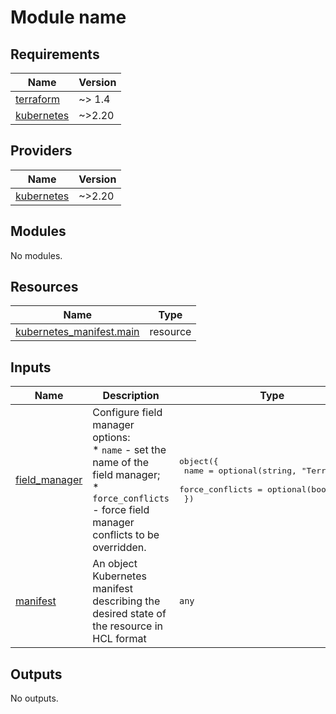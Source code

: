 # Module name
<!-- BEGIN_TF_DOCS -->
## Requirements

| Name | Version |
|------|---------|
| <a name="requirement_terraform"></a> [terraform](#requirement\_terraform) | ~> 1.4 |
| <a name="requirement_kubernetes"></a> [kubernetes](#requirement\_kubernetes) | ~>2.20 |

## Providers

| Name | Version |
|------|---------|
| <a name="provider_kubernetes"></a> [kubernetes](#provider\_kubernetes) | ~>2.20 |

## Modules

No modules.

## Resources

| Name | Type |
|------|------|
| [kubernetes_manifest.main](https://registry.terraform.io/providers/hashicorp/kubernetes/latest/docs/resources/manifest) | resource |

## Inputs

| Name | Description | Type | Default | Required |
|------|-------------|------|---------|:--------:|
| <a name="input_field_manager"></a> [field\_manager](#input\_field\_manager) | Configure field manager options:<br>    * `name` - set the name of the field manager;<br>    * `force_conflicts` - force field manager conflicts to be overridden. | <pre>object({<br>    name            = optional(string, "Terraform")<br>    force_conflicts = optional(bool, true)<br>  })</pre> | `{}` | no |
| <a name="input_manifest"></a> [manifest](#input\_manifest) | An object Kubernetes manifest describing the desired state of the resource in HCL format | `any` | n/a | yes |

## Outputs

No outputs.
<!-- END_TF_DOCS -->